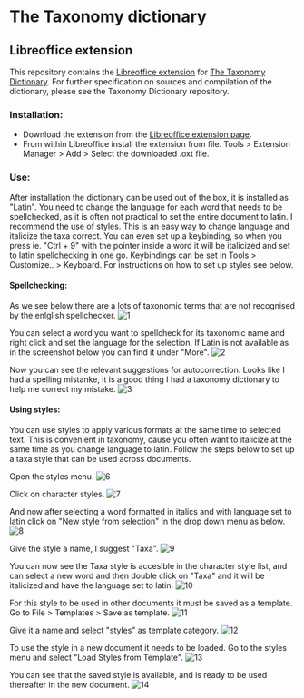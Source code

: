 # The Taxonomy dictionary
## Libreoffice extension

This repository contains the [Libreoffice extension](https://extensions.libreoffice.org/en/extensions/show/27369) for [The Taxonomy Dictionary](https://github.com/kbagge/taxonomy_dictionary).
For further specification on sources and compilation of the dictionary, please see the Taxonomy Dictionary repository.

### Installation:
- Download the extension from the [Libreoffice extension page](https://extensions.libreoffice.org/en/extensions/show/27369).
- From within Libreoffice install the extension from file. Tools > Extension Manager > Add > Select the downloaded .oxt file.

### Use:
After installation the dictionary can be used out of the box, it is installed as "Latin". You need to change the language for each word that needs to be spellchecked, as it is often not practical to set the entire document to latin. 
I recommend the use of styles. This is an easy way to change language and italicize the taxa correct. You can even set up a keybinding, so when you press ie. "Ctrl + 9" with the pointer inside a word it will be italicized and set to latin spellchecking in one go. Keybindings can be set in Tools > Customize.. > Keyboard. For instructions on how to set up styles see below.


#### Spellchecking:
As we see below there are a lots of taxonomic terms that are not recognised by the enlglish spellchecker.
![1](./Screenshots/1_Spelling.png)

You can select a word you want to spellcheck for its taxonomic name and right click and set the language for the selection. If Latin is not available as in the screenshot below you can find it under "More".
![2](./Screenshots/2_Language.png)

Now you can see the relevant suggestions for autocorrection. Looks like I had a spelling mistanke, it is a good thing I had a taxonomy dictionary to help me correct my mistake.
![3](./Screenshots/5_Autocorrection.png)

#### Using styles:
You can use styles to apply various formats at the same time to selected text. This is convenient in taxonomy, cause you often want to italicize at the same time as you change language to latin.
Follow the steps below to set up a taxa style that can be used across documents.

Open the styles menu.
![6](./Screenshots/6_Manage_styles.png)

Click on character styles.
![7](./Screenshots/7_Character_styles.png)

And now after selecting a word formatted in italics and with language set to latin click on "New style from selection" in the drop down menu as below.
![8](./Screenshots/8_Style_selection.png)

Give the style a name, I suggest "Taxa".
![9](./Screenshots/9_Name_style.png)

You can now see the Taxa style is accesible in the character style list, and can select a new word and then double click on "Taxa" and it will be italicized and have the language set to latin.
![10](./Screenshots/10_Style_list.png)

For this style to be used in other documents it must be saved as a template. Go to File > Templates > Save as template.
![11](./Screenshots/11_Save_template.png)

Give it a name and select "styles" as template category.
![12](./Screenshots/12_Template_name.png)

To use the style in a new document it needs to be loaded. Go to the styles menu and select "Load Styles from Template".
![13](./Screenshots/13_Load_styles.png)

You can see that the saved style is available, and is ready to be used thereafter in the new document.
![14](.Screenshots/14_Taxa_style.png)
